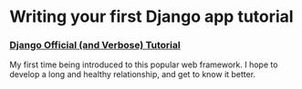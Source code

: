 # Writing your first Django app tutorial
### [Django Official (and Verbose) Tutorial](https://docs.djangoproject.com/en/1.9/intro/tutorial01/)

My first time being introduced to this popular web framework. I hope to develop a long and healthy relationship, and get to know it better.
